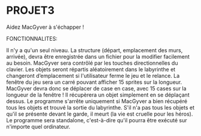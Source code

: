 # PROJET3
Aidez MacGyver à s'échapper !

FONCTIONNALITES:

Il n'y a qu'un seul niveau. La structure (départ, emplacement des murs, arrivée), devra être enregistrée dans un fichier pour la modifier facilement au besoin.
MacGyver sera contrôlé par les touches directionnelles du clavier.
Les objets seront répartis aléatoirement dans le labyrinthe et changeront d’emplacement si l'utilisateur ferme le jeu et le relance.
La fenêtre du jeu sera un carré pouvant afficher 15 sprites sur la longueur.
MacGyver devra donc se déplacer de case en case, avec 15 cases sur la longueur de la fenêtre !
Il récupèrera un objet simplement en se déplaçant dessus.
Le programme s'arrête uniquement si MacGyver a bien récupéré tous les objets et trouvé la sortie du labyrinthe. S'il n'a pas tous les objets et qu'il se présente devant le garde, il meurt (la vie est cruelle pour les héros).
Le programme sera standalone, c'est-à-dire qu'il pourra être exécuté sur n'importe quel ordinateur.